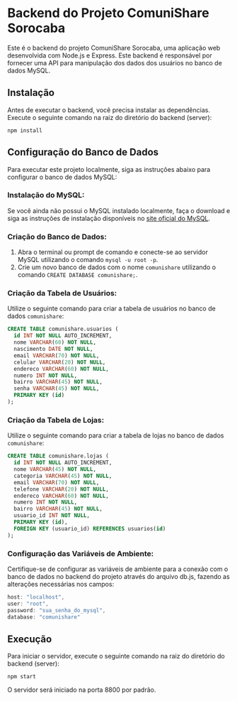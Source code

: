 # Backend do Projeto ComuniShare Sorocaba

Este é o backend do projeto ComuniShare Sorocaba, uma aplicação web desenvolvida com Node.js e Express. Este backend é responsável por fornecer uma API para manipulação dos dados dos usuários no banco de dados MySQL.

## Instalação

Antes de executar o backend, você precisa instalar as dependências. Execute o seguinte comando na raiz do diretório do backend (server):

```
npm install
```

## Configuração do Banco de Dados

Para executar este projeto localmente, siga as instruções abaixo para configurar o banco de dados MySQL:

### Instalação do MySQL:

Se você ainda não possui o MySQL instalado localmente, faça o download e siga as instruções de instalação disponíveis no [site oficial do MySQL](https://www.mysql.com/).

### Criação do Banco de Dados:

1. Abra o terminal ou prompt de comando e conecte-se ao servidor MySQL utilizando o comando `mysql -u root -p`.
2. Crie um novo banco de dados com o nome `comunishare` utilizando o comando `CREATE DATABASE comunishare;`.

### Criação da Tabela de Usuários:

Utilize o seguinte comando para criar a tabela de usuários no banco de dados `comunishare`:

```sql
CREATE TABLE comunishare.usuarios (
  id INT NOT NULL AUTO_INCREMENT,
  nome VARCHAR(60) NOT NULL,
  nascimento DATE NOT NULL,
  email VARCHAR(70) NOT NULL,
  celular VARCHAR(20) NOT NULL,
  endereco VARCHAR(60) NOT NULL,
  numero INT NOT NULL,
  bairro VARCHAR(45) NOT NULL,
  senha VARCHAR(45) NOT NULL,
  PRIMARY KEY (id)
);
```

### Criação da Tabela de Lojas:

Utilize o seguinte comando para criar a tabela de lojas no banco de dados `comunishare`:

```sql
CREATE TABLE comunishare.lojas (
  id INT NOT NULL AUTO_INCREMENT,
  nome VARCHAR(45) NOT NULL,
  categoria VARCHAR(45) NOT NULL,
  email VARCHAR(70) NOT NULL,
  telefone VARCHAR(20) NOT NULL,
  endereco VARCHAR(60) NOT NULL,
  numero INT NOT NULL,
  bairro VARCHAR(45) NOT NULL,
  usuario_id INT NOT NULL,
  PRIMARY KEY (id),
  FOREIGN KEY (usuario_id) REFERENCES usuarios(id)
);
```


### Configuração das Variáveis de Ambiente:

Certifique-se de configurar as variáveis de ambiente para a conexão com o banco de dados no backend do projeto através do arquivo db.js, fazendo as alterações necessárias nos campos:

```js
host: "localhost",
user: "root",
password: "sua_senha_do_mysql",
database: "comunishare"
```

## Execução

Para iniciar o servidor, execute o seguinte comando na raiz do diretório do backend (server):

```
npm start
```

O servidor será iniciado na porta 8800 por padrão.